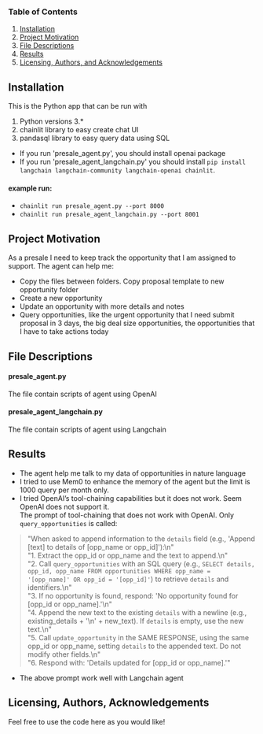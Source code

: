 ### Table of Contents

1. [Installation](#installation)
2. [Project Motivation](#motivation)
3. [File Descriptions](#files)
4. [Results](#results)
5. [Licensing, Authors, and Acknowledgements](#licensing)

## Installation <a name="installation"></a>

This is the Python app that can be run with
1. Python versions 3.*
2. chainlit library to easy create chat UI
3. pandasql library to easy query data using SQL
- If you run 'presale_agent.py', you should install openai package
- If you run 'presale_agent_langchain.py' you should install `pip install langchain langchain-community langchain-openai chainlit`.<br>

#### example run: 
- `chainlit run presale_agent.py --port 8000`
- `chainlit run presale_agent_langchain.py --port 8001`

## Project Motivation<a name="motivation"></a>

As a presale I need to keep track the opportunity that I am assigned to support. The agent can help me:
- Copy the files between folders. Copy proposal template to new opportunity folder
- Create a new opportunity
- Update an opportunity with more details and notes
- Query opportunities, like the urgent opportunity that I need submit proposal in 3 days, the big deal size opportunities, the opportunities that I have to take actions today

## File Descriptions <a name="files"></a>

#### presale_agent.py
The file contain scripts of agent using OpenAI

#### presale_agent_langchain.py
The file contain scripts of agent using Langchain

## Results<a name="results"></a>
- The agent help me talk to my data of opportunities in nature language
- I tried to use Mem0 to enhance the memory of the agent but the limit is 1000 query per month only.
- I tried OpenAI’s tool-chaining capabilities but it does not work. Seem OpenAI does not support it.<br>
The prompt of tool-chaining that does not work with OpenAI. Only `query_opportunities` is called:<br>
>"When asked to append information to the `details` field (e.g., 'Append [text] to details of [opp_name or opp_id]'):\n"<br>
>"1. Extract the opp_id or opp_name and the text to append.\n"<br>
>"2. Call `query_opportunities` with an SQL query (e.g., `SELECT details, opp_id, opp_name FROM opportunities WHERE opp_name = '[opp_name]' OR opp_id = '[opp_id]'`) to retrieve `details` and identifiers.\n"<br>
>"3. If no opportunity is found, respond: 'No opportunity found for [opp_id or opp_name].'\n"<br>
>"4. Append the new text to the existing `details` with a newline (e.g., existing_details + '\\n' + new_text). If `details` is empty, use the new text.\n"<br>
>"5. Call `update_opportunity` in the SAME RESPONSE, using the same opp_id or opp_name, setting `details` to the appended text. Do not modify other fields.\n"<br>
>"6. Respond with: 'Details updated for [opp_id or opp_name].'"<br>

- The above prompt work well with Langchain agent

## Licensing, Authors, Acknowledgements<a name="licensing"></a>
Feel free to use the code here as you would like! <br>
